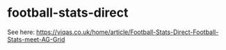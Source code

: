 # football-stats-direct

See here: https://viqas.co.uk/home/article/Football-Stats-Direct-Football-Stats-meet-AG-Grid
